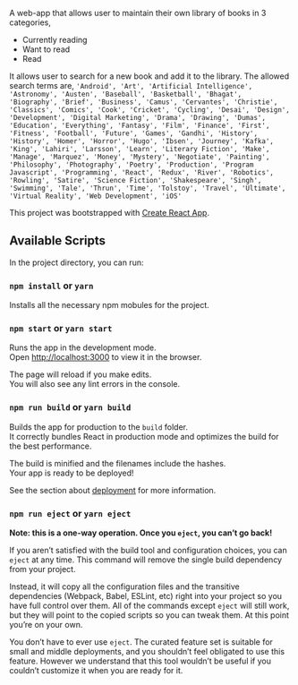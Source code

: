 A web-app that allows user to maintain their own library of books in 3 categories,
 - Currently reading
 - Want to read
 - Read

It allows user to search for a new book and add it to the library. 
The allowed search terms are,
    ```
    'Android', 'Art', 'Artificial Intelligence', 'Astronomy', 'Austen',
    'Baseball', 'Basketball', 'Bhagat', 'Biography', 'Brief', 'Business',
    'Camus', 'Cervantes', 'Christie', 'Classics', 'Comics', 'Cook', 'Cricket', 'Cycling',
    'Desai', 'Design', 'Development', 'Digital Marketing', 'Drama', 'Drawing', 'Dumas',
    'Education', 'Everything',
    'Fantasy', 'Film', 'Finance', 'First', 'Fitness', 'Football', 'Future',
    'Games', 'Gandhi',
    'History', 'History', 'Homer', 'Horror', 'Hugo',
    'Ibsen',
    'Journey',
    'Kafka', 'King',
    'Lahiri', 'Larsson', 'Learn', 'Literary Fiction',
    'Make', 'Manage', 'Marquez', 'Money', 'Mystery',
    'Negotiate',
    'Painting', 'Philosophy', 'Photography', 'Poetry', 'Production', 'Program Javascript', 'Programming',
    'React', 'Redux', 'River', 'Robotics', 'Rowling',
    'Satire', 'Science Fiction', 'Shakespeare', 'Singh', 'Swimming',
    'Tale', 'Thrun', 'Time', 'Tolstoy', 'Travel',
    'Ultimate',
    'Virtual Reality',
    'Web Development',
    'iOS'
    ```


This project was bootstrapped with [Create React App](https://github.com/facebookincubator/create-react-app).

## Available Scripts

In the project directory, you can run:

### `npm install` or `yarn`

Installs all the necessary npm mobules for the project.<br>

### `npm start` or `yarn start`

Runs the app in the development mode.<br>
Open [http://localhost:3000](http://localhost:3000) to view it in the browser.

The page will reload if you make edits.<br>
You will also see any lint errors in the console.

### `npm run build` or `yarn build`

Builds the app for production to the `build` folder.<br>
It correctly bundles React in production mode and optimizes the build for the best performance.

The build is minified and the filenames include the hashes.<br>
Your app is ready to be deployed!

See the section about [deployment](#deployment) for more information.

### `npm run eject` or `yarn eject`

**Note: this is a one-way operation. Once you `eject`, you can’t go back!**

If you aren’t satisfied with the build tool and configuration choices, you can `eject` at any time. This command will remove the single build dependency from your project.

Instead, it will copy all the configuration files and the transitive dependencies (Webpack, Babel, ESLint, etc) right into your project so you have full control over them. All of the commands except `eject` will still work, but they will point to the copied scripts so you can tweak them. At this point you’re on your own.

You don’t have to ever use `eject`. The curated feature set is suitable for small and middle deployments, and you shouldn’t feel obligated to use this feature. However we understand that this tool wouldn’t be useful if you couldn’t customize it when you are ready for it.